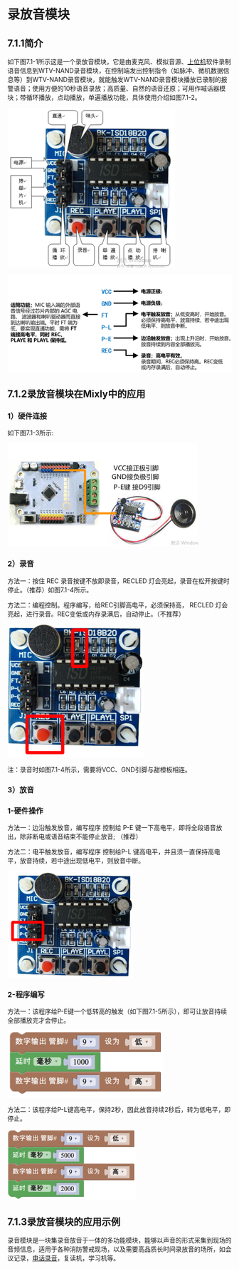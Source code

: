 # 录放音模块

## 7.1.1简介

如下图7.1-1所示这是一个录放音模块，它是由麦克风、模拟音源、[上位机](https://baike.baidu.com/item/上位机/9868149)软件录制语音信息到WTV-NAND录音模块，在控制端发出控制指令（如脉冲、微机数据信息等）到WTV-NAND录音模块，就能触发WTV-NAND录音模块播放已录制的报警语音；使用方便的10秒语音录放；高质量、自然的语音还原；可用作喊话器模块；带循环播放，点动播放，单遍播放功能，具体使用介绍如图7.1-2。

![&#x56FE;7.1-1](../../.gitbook/assets/ying-jian-1226990.png)

![&#x56FE;7.1-2](../../.gitbook/assets/ying-jian-1226999.png)

## 7.1.2录放音模块在Mixly中的应用

### 1）硬件连接

如下图7.1-3所示:

![&#x56FE;7.1-3](../../.gitbook/assets/ying-jian-1227048.png)

### 2）录音

方法一：按住 REC 录音按键不放即录音，RECLED 灯会亮起，录音在松开按键时停止。（推荐）如图7.1-4所示。

方法二：编程控制。程序编写，给REC引脚高电平，必须保持高， RECLED 灯会亮起，进行录音。REC变低或内存录满后，自动停止。（不推荐）

![&#x56FE;7.1-4](../../.gitbook/assets/ying-jian-1227193.png)

注：录音时如图7.1-4所示，需要将VCC、GND引脚与甜橙板相连。

### 3）放音

### 1-硬件操作

方法一：边沿触发放音，编写程序 控制给 P-E 键一下高电平，即将全段语音放出，除非断电或语音结束不能停止放音; （推荐）

方法二：电平触发放音，编写程序 控制给P-L 键高电平，并且须一直保持高电平，放音持续，若中途出现低电平，则放音中断。

![](../../.gitbook/assets/ying-jian-1227371.png)

### 2-程序编写

方法一：该程序给P-E键一个低转高的触发（如下图7.1-5所示），即可让放音持续全部播放完才会停止。

![&#x56FE;7.1-5](../../.gitbook/assets/ying-jian-1227431.png)

方法二：该程序给P-L键高电平，保持2秒，因此放音持续2秒后，转为低电平，即停止。

![&#x56FE;7.1-6](../../.gitbook/assets/ying-jian-1227482.png)

## 7.1.3录放音模块的应用示例

录音模块是一块集录音放音于一体的多功能模块，能够以声音的形式采集到现场的音频信息，适用于各种消防警戒现场，以及需要高品质长时间录放音的场所，如会议记录，[电话录音](https://baike.baidu.com/item/电话录音)，复读机，学习机等。

